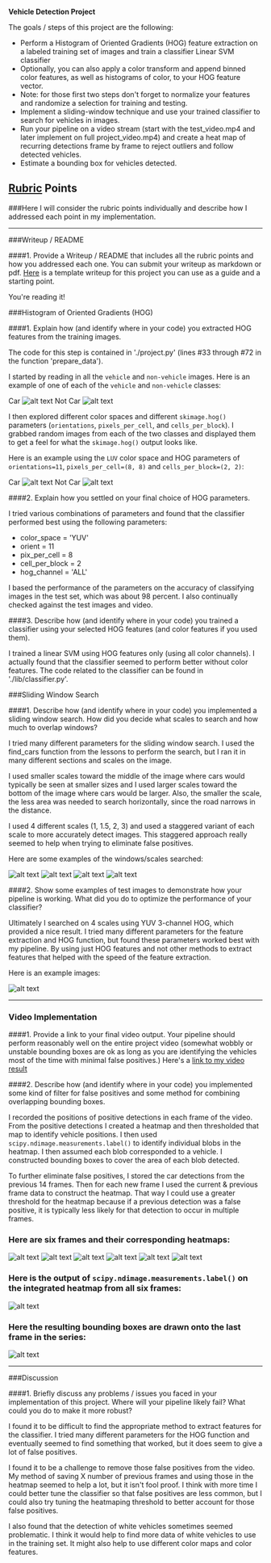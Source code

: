 **Vehicle Detection Project**

The goals / steps of this project are the following:

* Perform a Histogram of Oriented Gradients (HOG) feature extraction on a labeled training set of images and train a classifier Linear SVM classifier
* Optionally, you can also apply a color transform and append binned color features, as well as histograms of color, to your HOG feature vector.
* Note: for those first two steps don't forget to normalize your features and randomize a selection for training and testing.
* Implement a sliding-window technique and use your trained classifier to search for vehicles in images.
* Run your pipeline on a video stream (start with the test_video.mp4 and later implement on full project_video.mp4) and create a heat map of recurring detections frame by frame to reject outliers and follow detected vehicles.
* Estimate a bounding box for vehicles detected.

[//]: # (Image References)
[image1]: ./output_images/car.png "car"
[image2]: ./output_images/notcar.png "not car"
[image3]: ./output_images/hogcar.png "hog car"
[image4]: ./output_images/hognotcar.png "hog not car"

[image5]: ./output_images/grid0-4.png "grid-4"
[image6]: ./output_images/grid0-3.png "grid-3"
[image7]: ./output_images/grid0-2.png "grid-2"
[image8]: ./output_images/grid0-1.png "grid-1"

[image9]: ./output_images/pipeline.png "Boxes"

[image10]: ./output_images/4.png "Pipeline 1"
[image11]: ./output_images/3.png "Pipeline 2"
[image12]: ./output_images/2.png "Pipeline 3"
[image13]: ./output_images/1.png "Pipeline 4"

[image14]: ./output_images/heat1.png "Heat 1"
[image15]: ./output_images/heat2.png "Heat 2"
[image16]: ./output_images/heat3.png "Heat 3"
[image17]: ./output_images/heat4.png "Heat 4"
[image18]: ./output_images/heat5.png "Heat 5"
[image19]: ./output_images/heat6.png "Heat 6"

[image20]: ./output_images/labels6.png "Labels"
[image21]: ./output_images/box6.png "Box"

[video1]: ./project_video.mp4

## [Rubric](https://review.udacity.com/#!/rubrics/513/view) Points
###Here I will consider the rubric points individually and describe how I addressed each point in my implementation.

---
###Writeup / README

####1. Provide a Writeup / README that includes all the rubric points and how you addressed each one.  You can submit your writeup as markdown or pdf.  [Here](https://github.com/udacity/CarND-Vehicle-Detection/blob/master/writeup_template.md) is a template writeup for this project you can use as a guide and a starting point.

You're reading it!

###Histogram of Oriented Gradients (HOG)

####1. Explain how (and identify where in your code) you extracted HOG features from the training images.

The code for this step is contained in './project.py' (lines #33 through #72 in the function 'prepare_data').

I started by reading in all the `vehicle` and `non-vehicle` images.  Here is an example of one of each of the `vehicle` and `non-vehicle` classes:

Car
![alt text][image1]
Not Car
![alt text][image2]

I then explored different color spaces and different `skimage.hog()` parameters (`orientations`, `pixels_per_cell`, and `cells_per_block`).  I grabbed random images from each of the two classes and displayed them to get a feel for what the `skimage.hog()` output looks like.

Here is an example using the `LUV` color space and HOG parameters of `orientations=11`, `pixels_per_cell=(8, 8)` and `cells_per_block=(2, 2)`:

Car
![alt text][image3]
Not Car
![alt text][image4]

####2. Explain how you settled on your final choice of HOG parameters.

I tried various combinations of parameters and found that the classifier performed best using the following parameters:

- color_space = 'YUV'
- orient = 11
- pix_per_cell = 8
- cell_per_block = 2
- hog_channel = 'ALL'

I based the performance of the parameters on the accuracy of classifying images in the test set, which was about 98 percent. I also continually checked against the test images and video.

####3. Describe how (and identify where in your code) you trained a classifier using your selected HOG features (and color features if you used them).

I trained a linear SVM using HOG features only (using all color channels). I actually found that the classifier seemed to perform better without color features. The code related to the classifier can be found in './lib/classifier.py'.

###Sliding Window Search

####1. Describe how (and identify where in your code) you implemented a sliding window search.  How did you decide what scales to search and how much to overlap windows?

I tried many different parameters for the sliding window search. I used the find_cars function from the lessons to perform the search, but I ran it in many different sections and scales on the image.

I used smaller scales toward the middle of the image where cars would typically be seen at smaller sizes and I used larger scales toward the bottom of the image where cars would be larger. Also, the smaller the scale, the less area was needed to search horizontally, since the road narrows in the distance.

I used 4 different scales (1, 1.5, 2, 3) and used a staggered variant of each scale to more accurately detect images. This staggered approach really seemed to help when trying to eliminate false positives.

Here are some examples of the windows/scales searched:

![alt text][image5]
![alt text][image6]
![alt text][image7]
![alt text][image8]

####2. Show some examples of test images to demonstrate how your pipeline is working.  What did you do to optimize the performance of your classifier?

Ultimately I searched on 4 scales using YUV 3-channel HOG, which provided a nice result. I tried many different parameters for the feature extraction and HOG function, but found these parameters worked best with my pipeline. By using just HOG features and not other methods to extract features that helped with the speed of the feature extraction.

Here is an example images:

![alt text][image9]

---

### Video Implementation

####1. Provide a link to your final video output.  Your pipeline should perform reasonably well on the entire project video (somewhat wobbly or unstable bounding boxes are ok as long as you are identifying the vehicles most of the time with minimal false positives.)
Here's a [link to my video result](./out.mp4)


####2. Describe how (and identify where in your code) you implemented some kind of filter for false positives and some method for combining overlapping bounding boxes.

I recorded the positions of positive detections in each frame of the video.  From the positive detections I created a heatmap and then thresholded that map to identify vehicle positions.  I then used `scipy.ndimage.measurements.label()` to identify individual blobs in the heatmap.  I then assumed each blob corresponded to a vehicle.  I constructed bounding boxes to cover the area of each blob detected.

To further eliminate false positives, I stored the car detections from the previous 14 frames. Then for each new frame I used the current & previous frame data to construct the heatmap. That way I could use a greater threshold for the heatmap because if a previous detection was a false positive, it is typically less likely for that detection to occur in multiple frames.

### Here are six frames and their corresponding heatmaps:

![alt text][image14]
![alt text][image15]
![alt text][image16]
![alt text][image17]
![alt text][image18]
![alt text][image19]

### Here is the output of `scipy.ndimage.measurements.label()` on the integrated heatmap from all six frames:
![alt text][image20]

### Here the resulting bounding boxes are drawn onto the last frame in the series:
![alt text][image21]


---

###Discussion

####1. Briefly discuss any problems / issues you faced in your implementation of this project.  Where will your pipeline likely fail?  What could you do to make it more robust?

I found it to be difficult to find the appropriate method to extract features for the classifier. I tried many different parameters for the HOG function and eventually seemed to find something that worked, but it does seem to give a lot of false positives.

I found it to be a challenge to remove those false positives from the video. My method of saving X number of previous frames and using those in the heatmap seemed to help a lot, but it isn't fool proof. I think with more time I could better tune the classifier so that false positives are less common, but I could also try tuning the heatmaping threshold to better account for those false positives.

I also found that the detection of white vehicles sometimes seemed problematic. I think it would help to find more data of white vehicles to use in the training set. It might also help to use different color maps and color features.
